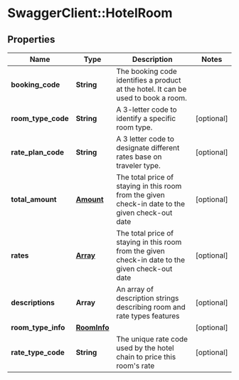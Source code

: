 # SwaggerClient::HotelRoom

## Properties
Name | Type | Description | Notes
------------ | ------------- | ------------- | -------------
**booking_code** | **String** | The booking code identifies a product at the hotel. It can be used to book a room. |
**room_type_code** | **String** | A 3-letter code to identify a specific room type. | [optional]
**rate_plan_code** | **String** | A 3 letter code to designate different rates base on traveler type. | [optional]
**total_amount** | [**Amount**](Amount.md) | The total price of staying in this room from the given check-in date to the given check-out date | [optional]
**rates** | [**Array<PeriodRate>**](PeriodRate.md) | The total price of staying in this room from the given check-in date to the given check-out date | [optional]
**descriptions** | **Array<String>** | An array of description strings describing room and rate types features | [optional]
**room_type_info** | [**RoomInfo**](RoomInfo.md) |  | [optional]
**rate_type_code** | **String** | The unique rate code used by the hotel chain to price this room's rate | [optional]


